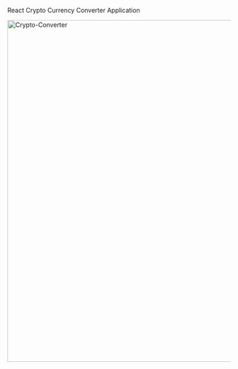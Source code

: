 React Crypto Currency Converter Application 

<img width="772" alt="Crypto-Converter" src="https://github.com/vedankvekhande/CryptoConverter/assets/30791618/4e4e39b8-30a1-4ecb-9b25-03eed4d4dc45">
